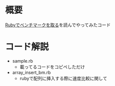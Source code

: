 # 概要
[Rubyでベンチマークを取る](http://qiita.com/itkrt2y/items/d34a593078f5b99d5fbe)を読んでやってみたコード

# コード解説
 - sample.rb
   - 載ってるコードをコピペしただけ
 - array_insert_bm.rb
   - rubyで配列に挿入する際に速度比較に関して